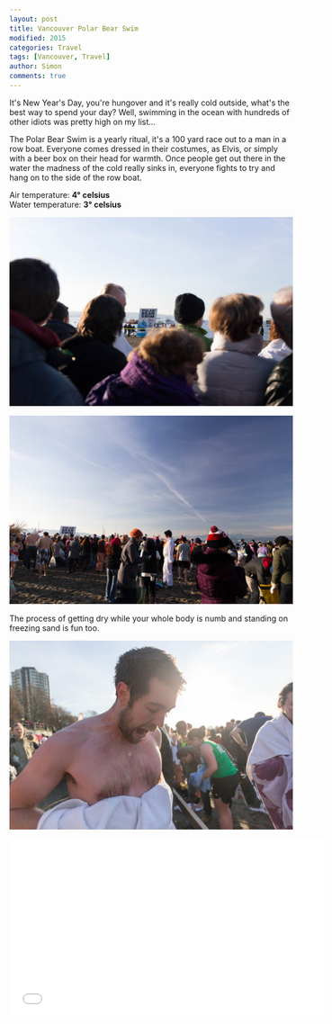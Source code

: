 ```yaml
---
layout: post
title: Vancouver Polar Bear Swim
modified: 2015
categories: Travel
tags: [Vancouver, Travel]
author: Simon
comments: true
---
```


It's New Year's Day, you're hungover and it's really cold outside, what's the best way to spend your day? Well, swimming in the ocean with hundreds of other idiots was pretty high on my list...

The Polar Bear Swim is a yearly ritual, it's a 100 yard race out to a man in a row boat. Everyone comes dressed in their costumes, as Elvis, or simply with a beer box on their head for warmth. Once people get out there in the water the madness of the cold really sinks in, everyone fights to try and hang on to the side of the row boat.

Air temperature: **4° celsius**<br>
Water temperature: **3° celsius**

![Polar Bear Swim](../images/IMG_3340.jpg)

![Polar Bear Swim](../images/IMG_3342.jpg)

The process of getting dry while your whole body is numb and standing on freezing sand is fun too.

![Polar Bear Swim](../images/IMG_3384.jpg)


<iframe width="560" height="315" src="//www.youtube.com/embed/wsVommb48IQ" frameborder="0" allowfullscreen></iframe>